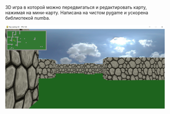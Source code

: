 3D игра в которой можно передвигаться
и редактировать карту, нажимая на мини-карту.
Написана на чистом pygame и ускорена библиотекой numba.

![Скриншот](https://github.com/KIvanX/Ray_casting/raw/master/screenshot.png)
